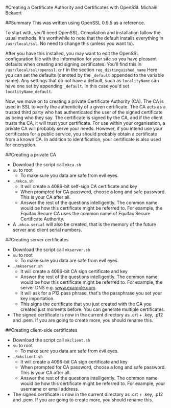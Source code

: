 #Creating a Certificate Authority and Certificates with OpenSSL
Michaël Bekaert

##Summary
This was written using OpenSSL 0.9.5 as a reference.

To start with, you'll need OpenSSL. Compilation and installation follow the usual methods. It's worthwhile to note that the default installs everything in `/usr/local/ssl`. No need to change this (unless you want to).

After you have this installed, you may want to edit the OpenSSL configuration file with the information for your site so you have pleasant defaults when creating and signing certificates. You'll find this in `/usr/local/ssl/openssl.cnf` in the section `req_distinguished_name` Here you can set the defaults (denoted by the `_default` appended to the variable name). Any settings that do not have a default, such as `localityName` can have one set by appending `_default`. In this case you'd set `localityName_default`.

Now, we move on to creating a private Certificate Authority (CA). The CA is used in SSL to verify the authenticity of a given certificate. The CA acts as a trusted third party who has authenticated the user of the signed certificate as being who they say. The certificate is signed by the CA, and if the client trusts the CA, it will trust your certificate. For use within your organisation, a private CA will probably serve your needs. However, if you intend use your certificates for a public service, you should probably obtain a certificate from a known CA. In addition to identification, your certificate is also used for encryption.


##Creating a private CA

 *   Download the script call `mkca.sh`
 *   `su` to root
     *   To make sure you data are safe from evil eyes.
 *   `./mkca.sh`
     *   It will create a 4096-bit self-sign CA certificate and key
     *   When prompted for CA password, choose a long and safe password. This is your CA after all.
     *   Answer the rest of the questions intelligently. The common name would be how this certificate might be referred to. For example, the Equifax Secure CA uses the common name of Equifax Secure Certificate Authority.
 *   A `.mkca.serial` will also be created, that is the memory of the future server and client serial numbers.


##Creating server certificates

 *   Download the script call `mkserver.sh`
 *   `su` to root
     *   To make sure you data are safe from evil eyes.
 *   `./mkserver.sh`
     *   It will create a 4096-bit CA sign certificate and key
     *   Answer the rest of the questions intelligently. The common name would be how this certificate might be referred to. For example, the server DNS e.g. www.example.com.
     *   It will ask for a P12 pass phrase, that's the passphrase you set your key importation.
     *   This signs the certificate that you just created with the CA you created just moments before. You can generate multiple certificates.
 *   The signed certificate is now in the current directory as .crt + .key, .p12 and .pem. If you are going to create more, you should rename this.


##Creating client-side certificates

 *   Download the script call `mkclient.sh`
 *   `su` to root
     *   To make sure you data are safe from evil eyes.
 *   `./mkclient.sh`
     *   It will create a 4096-bit CA sign certificate and key
     *   When prompted for CA password, choose a long and safe password. This is your CA after all.
     *   Answer the rest of the questions intelligently. The common name would be how this certificate might be referred to. For example, your username or email address.
 *   The signed certificate is now in the current directory as .crt + .key, .p12 and .pem. If you are going to create more, you should rename this.
